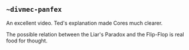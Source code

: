 ## `~divmec-panfex`
An excellent video. Ted's explanation made Cores much clearer. 

The possible relation between the Liar's Paradox and the Flip-Flop is real food for thought.